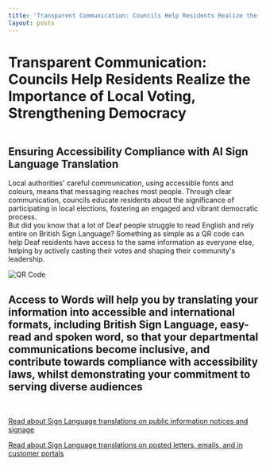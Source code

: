 ```yaml
---
title: 'Transparent Communication: Councils Help Residents Realize the Importance of Local Voting, Strengthening Democracy'
layout: posts
---
```


# Transparent Communication: Councils Help Residents Realize the Importance of Local Voting, Strengthening Democracy

![]()

## Ensuring Accessibility Compliance with AI Sign Language Translation

Local authorities' careful communication, using accessible fonts and colours, means that messaging reaches most people.  Through clear communication, councils educate residents about the significance of participating in local elections, fostering an engaged and vibrant democratic process.  
But did you know that a lot of Deaf people struggle to read English and rely entire on British Sign Language?
Something as simple as a QR code can help Deaf residents have access to the same information as everyone else, helping by actively casting their votes and shaping their community's leadership.

![QR Code](/posts/images/qr-contact.png)

## Access to Words will help you by translating your information into accessible and international formats, including British Sign Language, easy-read and spoken word, so that your departmental communications become inclusive, and contribute towards compliance with accessibility laws, whilst demonstrating your commitment to serving diverse audiences

<br/>

[Read about Sign Language translations on public information notices and signage](/solutions/gazette)

[Read about Sign Language translations on posted letters, emails, and in customer portals](/solutions/correspondent)

